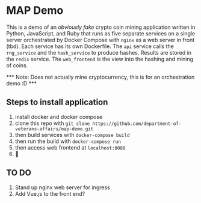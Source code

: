 # MAP Demo

This is a demo of an _obviously fake_ crypto coin mining application written in Python, JavaScript, and Ruby that runs as five separate services on a single server orchestrated by Docker Compose with `nginx` as a web server in front (tbd). Each service has its own Dockerfile. The `api` service calls the `rng_service` and the `hash_service` to produce hashes. Results are stored in the `redis` service. The `web_frontend` is the view into the hashing and mining of coins. 

*** Note: Does not actually mine cryptocurrency, this is for an orchestration demo :D ***

## Steps to install application

1. install docker and docker compose
2. clone this repo with `git clone https://github.com/department-of-veterans-affairs/map-demo.git`
3. then build services with `docker-compose build`
4. then run the build with `docker-compose run` 
5. then access web frontend at `localhost:8080`
6. :tada:

## TO DO

1. Stand up nginx web server for ingress
2. Add Vue.js to the front end?
